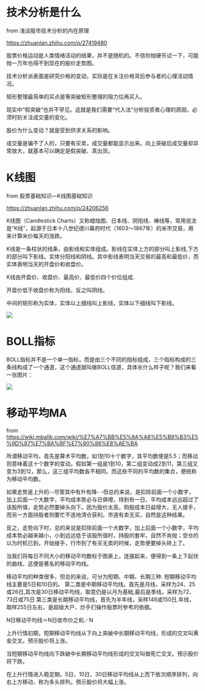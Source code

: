 # 技术分析是什么
from 浅谈股市技术分析的内在原理

https://zhuanlan.zhihu.com/p/27419480

股票价格运动是人类情绪活动的结果，并不是随机的。不信你抛硬币试一下，可能抛一万年也得不到现在的股价走势图。

技术分析派表面是研究价格的变动，实际是在关注价格背后参与者的心理活动情况。

矩形整理最简单的买点是等突破矩形整理的阻力位再买入。

现实中“假突破”也并不罕见。这就是我们需要“代入法”分析投资者心理的原因，必须时刻关注成交量的变化。

股价为什么变动？就是受到供求关系的影响。

成交量是骗不了人的，只要有买卖，成交量都能显示出来。向上突破后成交量却异常放大，就基本可以确定是假突破、真出货。



# K线图

from 股票基础知识—K线图基础知识

https://zhuanlan.zhihu.com/p/24206256

K线图（Candlestick Charts）又称蜡烛图、日本线、阴阳线、棒线等，常用说法是“K线”，起源于日本十八世纪德川幕府时代（1603～1867年）的米市交易，用来计算米价每天的涨跌。

K线是一条柱状的线条，由影线和实体组成。影线在实体上方的部分叫上影线,下方的部分叫下影线。实体分阳线和阴线。其中影线表明当天交易的最高和最低价，而实体表明当天的开盘价和收盘价。

K线由开盘价、收盘价、最高价、最低价四个价位组成.

开盘价低于收盘价称为阳线，反之叫阴线。

中间的矩形称为实体，实体以上细线叫上影线，实体以下细线叫下影线。

![](https://pic2.zhimg.com/80/v2-275a37ef4e8a5c20ce53eec2f94d72cd_hd.png)

# BOLL指标
BOLL指标并不是一个单一指标，而是由三个不同的指标组成，三个指标构成的三条线构成了一个通道，这个通道就叫做BOLL信道，具体长什么样子呢？我们来看一张图片：

![](https://pic3.zhimg.com/80/v2-b8eca927ea53203c1586ea834c6d201a_hd.jpg)


# 移动平均MA

from https://wiki.mbalib.com/wiki/%E7%A7%BB%E5%8A%A8%E5%B9%B3%E5%9D%87%E7%BA%BF%E7%90%86%E8%AE%BA

所谓移动平均，首先是算术平均数，如1到10十个数字，其平均数便是5.5；而移动则意味着这十个数字的变动。假如第一组是1到10，第二组变动成2到11，第三组又变为3到12，那么，这三组平均数各不相同。而这些不同的平均数的集合，便统称为移动平均数。

如果走势是上升的--尽管其中有升有降- -但总的来说，是扣除前面一个小数字，加上后面一个大数字，平均成本势必与日俱增，待到有一日，平均成本远远超过了该股所值，走势必然要掉头向下。因为股价太高，购股成本日益增大，无人接手，而另一方面持股者则要忙不迭地清仓获利。市道有卖无买，自然是这种结果。

反之，走势向下时，总的来说是扣除前面一个大数字，加上后面一个小数字，平均成本势必越来越小，小到远远低于该股所值时，持股的套牢，自然不肯抛；空仓的以为时机已到，开始接手，行市到了有买无卖的时候，走势便要掉头转上了。

当我们将每日不同大小的移动平均数标于图表上，连接起来，便得到一条上下起伏的曲线，这便是著名的移动平均线。

移动平均的种类很多，但总的来说，可分为短期、中期、长期三种.
短期移动平均线主要是5日和10日的。
第二类是中期移动平均线。首先是月线，采样为24、25或26日,其次是30日移动平均线，取意仍是以月为基础,最后是季线，采样为72、73日或75日
第三类是长期移动平均线，首先为半年线，采样146或150日,年线，取样255日左右，是超级大户、炒手们操作股票时参考的依据。

N日移动平均线＝N日收市价之和／N

上升行情初期，短期移动平均线从下向上突破中长期移动平均线，形成的交叉叫黄金交叉。预示股价将上涨。

当短期移动平均线向下跌破中长期移动平均线形成的交叉叫做死亡交叉。预示股价将下跌。

在上升行情进入稳定期，5日、10日、30日移动平均线从上而下依次顺序排列，向右上方移动，称为多头排列。预示股价将大幅上涨。